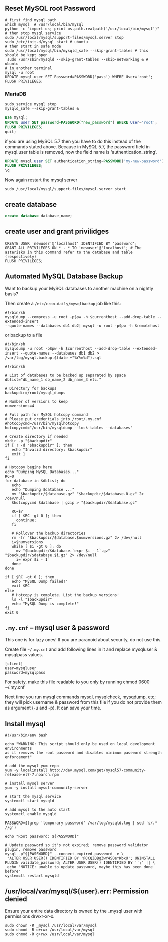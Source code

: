 Reset MySQL root Password
---
```shell
# first find mysql path
which mysql  # /usr/local/bin/mysql
python -c "import os; print os.path.realpath('/usr/local/bin/mysql')"
# then stop mysql service
sudo /usr/local/mysql/support-files/mysql.server stop
sudo /etc/init.d/mysql start # ubuntu
# then start in safe mode
sudo /usr/local/mysql/bin/mysqld_safe --skip-grant-tables # this should be kept open
 sudo /usr/sbin/mysqld --skip-grant-tables --skip-networking & # ubuntu
# in another terminal
mysql -u root
UPDATE mysql.user SET Password=PASSWORD('pass') WHERE User='root';
FLUSH PRIVILEGES;  
```
### MariaDB
```shell
sudo service mysql stop
mysqld_safe --skip-grant-tables &
```
```sql
use mysql;
UPDATE user SET password=PASSWORD("new_password") WHERE User='root';
FLUSH PRIVILEGES;
quit;
```


if you are using MySQL 5.7 then you have to do this instead of the commands stated above. Because in MySQL 5.7, the password field in mysql.user table is removed, now the field name is 'authentication_string'.

```sql
UPDATE mysql.user SET authentication_string=PASSWORD('my-new-password') WHERE User='root';  
FLUSH PRIVILEGES;  
\q
```
Now again restart the mysql server
```shell
sudo /usr/local/mysql/support-files/mysql.server start
```

create database
---
```sql
create database database_name;
```

create user and grant privilidges
---
```mysql
CREATE USER 'newuser'@'localhost' IDENTIFIED BY 'password';
GRANT ALL PRIVILEGES ON * . * TO 'newuser'@'localhost'; # The asterisks in this command refer to the database and table (respectively)
FLUSH PRIVILEGES;
```
Automated MySQL Database Backup
---
Want to backup your MySQL databases to another machine on a nightly basis? 

Then create a `/etc/cron.daily/mysqlbackup` job like this:
```shell
#!/bin/sh
mysqldump --compress -u root -p$pw -h $currenthost --add-drop-table --extended-insert
--quote-names --databases db1 db2| mysql -u root -p$pw -h $remotehost
```
or backup to a file
```shell
#!/bin/sh
mysqldump -u root -p$pw -h $currenthost --add-drop-table --extended-insert --quote-names --databases db1 db2 > /var/log/mysql.backup.$(date +"%Y%m%d").sql
```

```shell
#!/bin/sh

# List of databases to be backed up separated by space
dblist="db_name_1 db_name_2 db_name_3 etc."

# Directory for backups
backupdir=/root/mysql_dumps

# Number of versions to keep
numversions=4

# Full path for MySQL hotcopy command
# Please put credentials into /root/.my.cnf
#hotcopycmd=/usr/bin/mysqlhotcopy
hotcopycmd="/usr/bin/mysqldump --lock-tables --databases"

# Create directory if needed
mkdir -p "$backupdir"
if [ ! -d "$backupdir" ]; then
   echo "Invalid directory: $backupdir"
   exit 1
fi

# Hotcopy begins here
echo "Dumping MySQL Databases..."
RC=0
for database in $dblist; do
   echo
   echo "Dumping $database ..."
   mv "$backupdir/$database.gz" "$backupdir/$database.0.gz" 2> /dev/null
   $hotcopycmd $database | gzip > "$backupdir/$database.gz"

   RC=$?
   if [ $RC -gt 0 ]; then
     continue;
   fi

   # Rollover the backup directories
   rm -fr "$backupdir/$database.$numversions.gz" 2> /dev/null
   i=$numversions
   while [ $i -gt 0 ]; do
     mv "$backupdir/$database.`expr $i - 1`.gz" "$backupdir/$database.$i.gz" 2> /dev/null
     i=`expr $i - 1`
   done
done

if [ $RC -gt 0 ]; then
   echo "MySQL Dump failed!"
   exit $RC
else
   # Hotcopy is complete. List the backup versions!
   ls -l "$backupdir"
   echo "MySQL Dump is complete!"
fi
exit 0
```
`.my.cnf` – mysql user & password
---
This one is for lazy ones! If you are paranoid about security, do not use this.

Create file `~/.my.cnf` and add following lines in it and replace mysqluser & mysqlpass values.
```
[client]
user=mysqluser
password=mysqlpass
```
For safety, make this file readable to you only by running chmod 0600 ~/.my.cnf

Next time you run mysql commands mysql, mysqlcheck, mysqdump, etc; they will pick username & password from this file if you do not provide them as argument (-u and -p). It can save your time.

Install mysql
---
```shell
#!/usr/bin/env bash

echo "WARNING: This script should only be used on local development environments
as it removes the root password and disables minimum password strength enforcement"

# add the mysql yum repo
yum -y localinstall http://dev.mysql.com/get/mysql57-community-release-el7-7.noarch.rpm

# install mysql server
yum -y install mysql-community-server

# start the mysql service
systemctl start mysqld

# add mysql to the auto start
systemctl enable mysqld

PASSWORD=$(grep 'temporary password' /var/log/mysqld.log | sed 's/.* //g')

echo "Root password: ${PASSWORD}"

# Update password so it's not expired; remove password validator plugin, remove password
mysql -p"${PASSWORD}" --connect-expired-password -e \
 "ALTER USER USER() IDENTIFIED BY '@JCQZQBgZwY4S0e*KbxU'; UNINSTALL PLUGIN validate_password; ALTER USER USER() IDENTIFIED BY '';" || \
 echo "NOTICE: unable to update password, maybe this has been done before"
systemctl restart mysqld
```
/usr/local/var/mysql/${user}.err: Permission denied
---
Ensure your entire data directory is owned by the _mysql user with permissions drwxr-xr-x.
```shell
sudo chown -R _mysql /usr/local/var/mysql
sudo chmod -R o+rwx /usr/local/var/mysql
sudo chmod -R g+rwx /usr/local/var/mysql
```

